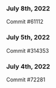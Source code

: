 ### July 8th, 2022

Commit #61112

### July 5th, 2022

Commit #314353


### July 4th, 2022

Commit #72281
